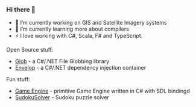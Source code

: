 ### Hi there 👋


- 🔭 I’m currently working on GIS and Satellite Imagery systems
- 🌱 I’m currently learning more about compilers
- ⚡ I love working with C#, Scala, F# and TypeScript.


Open Source stuff:

* [Glob](https://github.com/kthompson/glob) - a C#/.NET File Globbing library
* [Envelop](https://github.com/kthompson/envelop) - a C#/.NET dependency injection container

Fun stuff:
* [Game Engine](https://github.com/kthompson/game-engine) - primitive Game Engine written in C# with SDL bindingd
* [SudokuSolver](https://github.com/kthompson/SudokuSolver) - Sudoku puzzle solver

<!--
**kthompson/kthompson** is a ✨ _special_ ✨ repository because its `README.md` (this file) appears on your GitHub profile.

Here are some ideas to get you started:

- 🔭 I’m currently working on ...
- 🌱 I’m currently learning ...
- 👯 I’m looking to collaborate on ...
- 🤔 I’m looking for help with ...
- 💬 Ask me about ...
- 📫 How to reach me: ...
- 😄 Pronouns: ...
- ⚡ Fun fact: ...
-->

